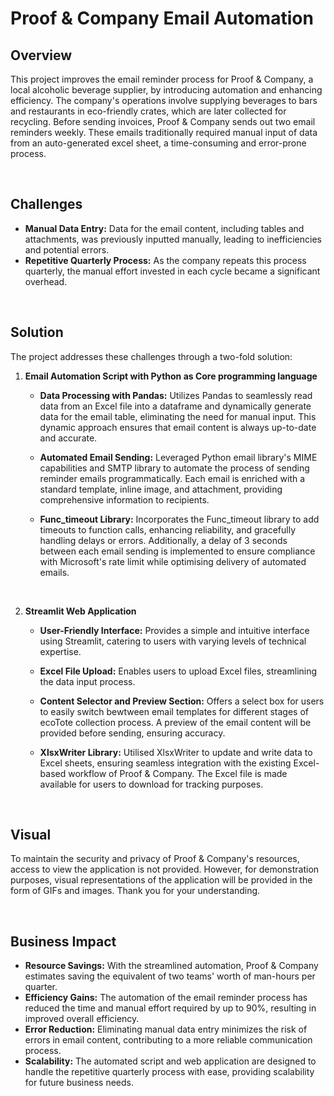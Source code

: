 # Proof & Company Email Automation

## Overview

This project improves the email reminder process for Proof & Company, a local alcoholic beverage supplier, by introducing automation and enhancing efficiency. The company's operations involve supplying beverages to bars and restaurants in eco-friendly crates, which are later collected for recycling. Before sending invoices, Proof & Company sends out two email reminders weekly. These emails traditionally required manual input of data from an auto-generated excel sheet, a time-consuming and error-prone process.

<br>

## Challenges

- **Manual Data Entry:** Data for the email content, including tables and attachments, was previously inputted manually, leading to inefficiencies and potential errors.
- **Repetitive Quarterly Process:** As the company repeats this process quarterly, the manual effort invested in each cycle became a significant overhead.

<br>

## Solution

The project addresses these challenges through a two-fold solution:

1. **Email Automation Script with Python as Core programming language**
    - **Data Processing with Pandas:**
      Utilizes Pandas to seamlessly read data from an Excel file into a dataframe and dynamically generate data for the email table, eliminating the need for manual input. This dynamic approach ensures that email content is always up-to-date and accurate.
    
    - **Automated Email Sending:**
      Leveraged Python email library's MIME capabilities and SMTP library to automate the process of sending reminder emails programmatically. Each email is enriched with a standard template, inline image, and attachment, providing comprehensive information to recipients.
    
    - **Func_timeout Library:**
      Incorporates the Func_timeout library to add timeouts to function calls, enhancing reliability, and gracefully handling delays or errors. Additionally, a delay of 3 seconds between each email sending is implemented to ensure compliance with Microsoft's rate limit while optimising delivery of automated emails.

<br>
    
2. **Streamlit Web Application**
    - **User-Friendly Interface:**
      Provides a simple and intuitive interface using Streamlit, catering to users with varying levels of technical expertise.
    
    - **Excel File Upload:**
      Enables users to upload Excel files, streamlining the data input process.
    
    - **Content Selector and Preview Section:**
      Offers a select box for users to easily switch bewtween email templates for different stages of ecoTote collection process. A preview of the email content will be provided before sending, ensuring accuracy.
    
    - **XlsxWriter Library:**
      Utilised XlsxWriter to update and write data to Excel sheets, ensuring seamless integration with the existing Excel-based workflow of Proof & Company. The Excel file is made available for users to download for tracking purposes.

<br>

## Visual

To maintain the security and privacy of Proof & Company's resources, access to view the application is not provided. However, for demonstration purposes, visual representations of the application will be provided in the form of GIFs and images. Thank you for your understanding.


<br>

## Business Impact

- **Resource Savings:** With the streamlined automation, Proof & Company estimates saving the equivalent of two teams' worth of man-hours per quarter.
- **Efficiency Gains:** The automation of the email reminder process has reduced the time and manual effort required by up to 90%, resulting in improved overall efficiency.
- **Error Reduction:** Eliminating manual data entry minimizes the risk of errors in email content, contributing to a more reliable communication process.
- **Scalability:** The automated script and web application are designed to handle the repetitive quarterly process with ease, providing scalability for future business needs.

